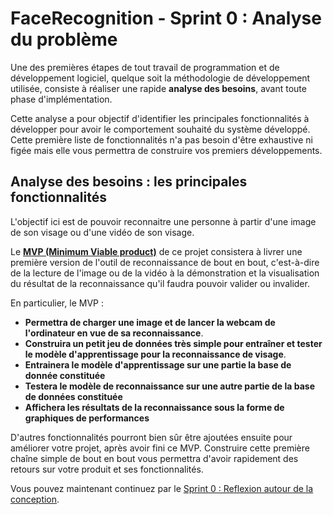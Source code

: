 # FaceRecognition - Sprint 0 : Analyse du problème

Une des premières étapes de tout travail de programmation et de développement logiciel, quelque soit la méthodologie de développement utilisée, consiste à réaliser une rapide **analyse des besoins**, avant toute phase d'implémentation.

Cette analyse a pour objectif d'identifier les principales fonctionnalités à développer pour avoir le comportement souhaité du système développé. Cette première liste de fonctionnalités n'a pas besoin d'être exhaustive ni figée mais elle vous permettra de construire vos premiers développements.


## Analyse des besoins : les principales fonctionnalités

L'objectif ici est de pouvoir reconnaitre une personne à partir d'une image de son visage ou d'une vidéo de son visage.


Le **[MVP (Minimum Viable product)](https://medium.com/creative-wallonia-engine/un-mvp-nest-pas-une-version-simplifi%C3%A9e-de-votre-produit-89017ac748b0)** de ce projet consistera à livrer une première version de l'outil de reconnaissance de bout en bout, c'est-à-dire de la lecture de l'image ou de la vidéo à la démonstration et la visualisation du résultat de la reconnaissance qu'il faudra pouvoir valider ou invalider.

En particulier, le MVP : 

+ **Permettra de charger une image et de lancer la webcam de l'ordinateur en vue de sa reconnaissance**.
+  **Construira un petit jeu de données très simple pour entraîner et tester le modèle d'apprentissage pour la reconnaissance de visage**.
+ **Entrainera le modèle d'apprentissage sur une partie la base de donnée constituée**
+ **Testera le modèle de reconnaissance sur une autre partie de la base de données constituée**
+ **Affichera les résultats de la reconnaissance sous la forme de graphiques de performances**

 
D'autres fonctionnalités pourront bien sûr être ajoutées ensuite pour améliorer votre projet, après avoir fini ce MVP. Construire cette première chaîne simple de bout en bout vous permettra d'avoir rapidement des retours sur votre produit et ses fonctionnalités.

Vous pouvez maintenant continuez par le [Sprint 0 : Reflexion autour de la conception](./Sprint0Conception.md).
